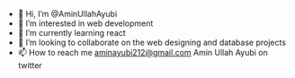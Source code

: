 - 👋 Hi, I’m @AminUllahAyubi
- 👀 I’m interested in web development
- 🌱 I’m currently learning react
- 💞️ I’m looking to collaborate on the web designing and database projects
- 📫 How to reach me 
aminayubi212@gmail.com
Amin Ullah Ayubi on twitter

<!---
AminUllahAyubi/AminUllahAyubi is a ✨ special ✨ repository because its `README.md` (this file) appears on your GitHub profile.
You can click the Preview link to take a look at your changes.
--->
